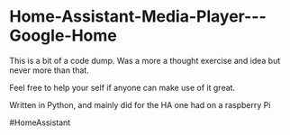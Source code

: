 # Home-Assistant-Media-Player---Google-Home

This is a bit of a code dump. Was a more a thought exercise and idea but never more than that. 

Feel free to help your self if anyone can make use of it great.

Written in Python, and mainly did for the HA one had on a raspberry Pi

#HomeAssistant
